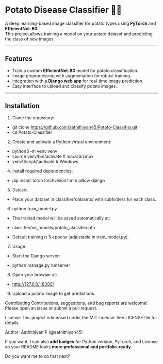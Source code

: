# Potato Disease Classifier 🍟🌱

A deep learning-based image classifier for potato types using **PyTorch** and **EfficientNet-B0**.  
This project allows training a model on your potato dataset and predicting the class of new images.

---

## Features

- Train a custom **EfficientNet-B0** model for potato classification.
- Image preprocessing with augmentation for robust training.
- Integration with a **Django web app** for real-time image prediction.
- Easy interface to upload and classify potato images.

---

## Installation

1. Clone the repository:

- git clone https://github.com/aathithiyan45/Potato-Classifier.git
- cd Potato-Classifier
  
2. Create and activate a Python virtual environment:

- python3 -m venv venv
- source venv/bin/activate   # macOS/Linux
- venv\Scripts\activate      # Windows
  
4. Install required dependencies:

- pip install torch torchvision timm pillow django
  
5. Dataset
   
- Place your dataset in classifier/datasets/ with subfolders for each class.

6. python train_model.py

- The trained model will be saved automatically at:
- classifier/ml_models/potato_classifier.pth

- Default training is 5 epochs (adjustable in train_model.py).

7. Usage

- Start the Django server:

- python manage.py runserver

8. Open your browser at:

- http://127.0.0.1:8000/

9. Upload a potato image to get predictions.

Contributing
Contributions, suggestions, and bug reports are welcome!
Please open an issue or submit a pull request.

License
This project is licensed under the MIT License. See LICENSE file for details.

Author: Aathithiyan P (@aathithiyan45)


If you want, I can also **add badges** for Python version, PyTorch, and License so your README looks **more professional and portfolio-ready**.  

Do you want me to do that next?
